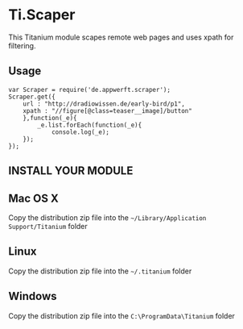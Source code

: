 Ti.Scaper
=========

This Titanium module scapes remote web pages and uses xpath for filtering.



Usage
----

~~~
var Scraper = require('de.appwerft.scraper');
Scraper.get({
    url : "http://dradiowissen.de/early-bird/p1",
    xpath : "//figure[@class=teaser__image]/button"
    },function(_e){
        _e.list.forEach(function(_e){
            console.log(_e);
    });
});
~~~



INSTALL YOUR MODULE
-------------------

Mac OS X
--------
Copy the distribution zip file into the `~/Library/Application Support/Titanium` folder

Linux
-----
Copy the distribution zip file into the `~/.titanium` folder

Windows
-------
Copy the distribution zip file into the `C:\ProgramData\Titanium` folder


